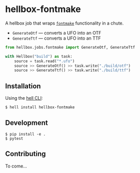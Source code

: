 hellbox-fontmake
================

A hellbox job that wraps [`fontmake`](https://github.com/googlei18n/fontmake) functionality in a chute.

* `GenerateOtf` — converts a UFO into an OTF
* `GenerateTtf` — converts a UFO into an TTF

```python
from hellbox.jobs.fontmake import GenerateOtf, GenerateTtf

with Hellbox("build") as task:
    source = task.read("*.ufo")
    source >> GenerateOtf() >> task.write("./build/otf")
    source >> GenerateTtf() >> task.write("./build/ttf")
```

Installation
------------

Using the [hell CLI](https://github.com/hellboxpy/hell#installation):

```shell
$ hell install hellbox-fontmake
```

Development
-----------

```shell
$ pip install -e .
$ pytest
```

Contributing
------------

To come...